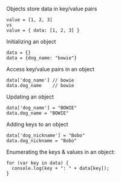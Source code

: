 
Objects store data in key/value pairs
```
value = [1, 2, 3]
vs
value = { data: [1, 2, 3] }
```

Initializing an object
```
data = {}
data = {dog_name: "bowie"}
```

Access key/value pairs in an object
```
data['dog_name'] // bowie
data.dog_name    // bowie
```

Updating an object
```
data['dog_name'] = "BOWIE"
data.dog_name = "BOWIE"
```

Adding keys to an object
```
data['dog_nickname'] = "Bobo"
data.dog_nickname = "Bobo"
```

Enumerating the keys & values in an object:
```
for (var key in data) {
  console.log(key + ": " + data[key]);
}
```
